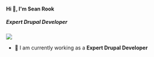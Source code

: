 #### Hi 👋, I'm Sean Rook
##### **Expert Drupal Developer**

[![](https://visitcount.itsvg.in/api?id=rooksean916&icon=0&color=9)](https://visitcount.itsvg.in)

- 🔭 I am currently working as a **Expert Drupal Developer**
